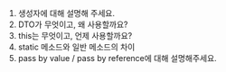 1. 생성자에 대해 설명해 주세요.
2. DTO가 무엇이고, 왜 사용할까요?
3. this는 무엇이고, 언제 사용할까요?
4. static 메소드와 일반 메소드의 차이
5. pass by value / pass by reference에 대해 설명해주세요.